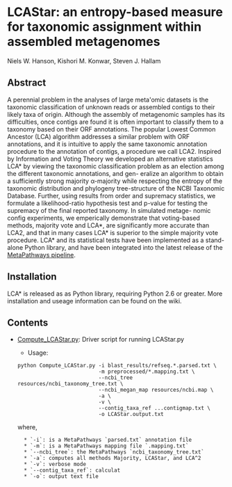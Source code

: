LCAStar: an entropy-based measure for taxonomic assignment within assembled metagenomes
=======

Niels W. Hanson, Kishori M. Konwar, Steven J. Hallam

## Abstract

A perennial problem in the analyses of large meta'omic datasets is the taxonomic classification of unknown reads or assembled contigs to their likely taxa of origin. Although the assembly of metagenomic samples has its difficulties, once contigs are found it is often important to classify them to a taxonomy based on their ORF annotations. The popular Lowest Common Ancestor (LCA) algorithm addresses a similar problem with ORF annotations, and it is intuitive to apply the same taxonomic annotation procedure to the annotation of contigs, a procedure we call LCA2. Inspired by Information and Voting Theory we developed an alternative statistics LCA\* by viewing the taxonomic classification problem as an election among the different taxonomic annotations, and gen- eralize an algorithm to obtain a sufficiently strong majority α-majority while respecting the entropy of the taxonomic distribution and phylogeny tree-structure of the NCBI Taxonomic Database. Further, using results from order and supremacy statistics, we formulate a likelihood-ratio hypothesis test and p-value for testing the supremacy of the final reported taxonomy. In simulated metage- nomic config experiments, we emperically demonstrate that voting-based methods, majority vote and LCA\*, are significantly more accurate than LCA2, and that in many cases LCA\* is superior to the simple majority vote procedure. LCA\* and its statistical tests have been implemented as a stand-alone Python library, and have been integrated into the latest release of the [MetaPathways pipeline](https://github.com/hallamlab/metapathways2).

## Installation

LCA\* is released as as Python library, requiring Python 2.6 or greater. More installation and useage information can be found on the wiki.

## Contents

* [Compute_LCAStar.py](Compute_LCAStar.py): Driver script for running LCAStar.py

    * Usage: 
    
    ```
    python Compute_LCAStar.py -i blast_results/refseq.*.parsed.txt \
                              -m preprocessed/*.mapping.txt \
                              --ncbi_tree resources/ncbi_taxonomy_tree.txt \
                              --ncbi_megan_map resources/ncbi.map \
                              -a \
                              -v \
                              --contig_taxa_ref ...contigmap.txt \
                              -o LCAStar.output.txt
    ```
    
    where,
    
        * `-i`: is a MetaPathways `parsed.txt` annotation file
        * `-m`: is a MetaPathways mapping file `.mapping.txt`
        * `--ncbi_tree`: the MetaPathways `ncbi_taxonomy_tree.txt`
        * `-a`: computes all methods Majority, LCAStar, and LCA^2
        * `-v`: verbose mode
        * `--contig_taxa_ref`: calculat
        * `-o`: output text file



